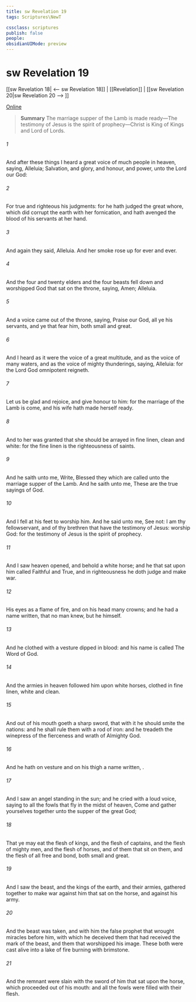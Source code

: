 ```yaml
---
title: sw Revelation 19
tags: Scriptures\NewT

cssclass: scriptures
publish: false
people:
obsidianUIMode: preview
---
```


# sw Revelation 19
[[sw Revelation 18| <-- sw Revelation 18]] | [[Revelation]] | [[sw Revelation 20|sw Revelation 20 --> ]]

[Online](https://churchofjesuschrist.org/study/scriptures/nt/rev/19?lang=eng)

> __Summary__
The marriage supper of the Lamb is made ready—The testimony of Jesus is the spirit of prophecy—Christ is King of Kings and Lord of Lords.

###### 1 
And after these things I heard a great voice of much people in heaven, saying, Alleluia; Salvation, and glory, and honour, and power, unto the Lord our God:

###### 2 
For true and righteous  his judgments: for he hath judged the great whore, which did corrupt the earth with her fornication, and hath avenged the blood of his servants at her hand.

###### 3 
And again they said, Alleluia. And her smoke rose up for ever and ever.

###### 4 
And the four and twenty elders and the four beasts fell down and worshipped God that sat on the throne, saying, Amen; Alleluia.

###### 5 
And a voice came out of the throne, saying, Praise our God, all ye his servants, and ye that fear him, both small and great.

###### 6 
And I heard as it were the voice of a great multitude, and as the voice of many waters, and as the voice of mighty thunderings, saying, Alleluia: for the Lord God omnipotent reigneth.

###### 7 
Let us be glad and rejoice, and give honour to him: for the marriage of the Lamb is come, and his wife hath made herself ready.

###### 8 
And to her was granted that she should be arrayed in fine linen, clean and white: for the fine linen is the righteousness of saints.

###### 9 
And he saith unto me, Write, Blessed  they which are called unto the marriage supper of the Lamb. And he saith unto me, These are the true sayings of God.

###### 10 
And I fell at his feet to worship him. And he said unto me, See  not: I am thy fellowservant, and of thy brethren that have the testimony of Jesus: worship God: for the testimony of Jesus is the spirit of prophecy.

###### 11 
And I saw heaven opened, and behold a white horse; and he that sat upon him  called Faithful and True, and in righteousness he doth judge and make war.

###### 12 
His eyes  as a flame of fire, and on his head  many crowns; and he had a name written, that no man knew, but he himself.

###### 13 
And he  clothed with a vesture dipped in blood: and his name is called The Word of God.

###### 14 
And the armies  in heaven followed him upon white horses, clothed in fine linen, white and clean.

###### 15 
And out of his mouth goeth a sharp sword, that with it he should smite the nations: and he shall rule them with a rod of iron: and he treadeth the winepress of the fierceness and wrath of Almighty God.

###### 16 
And he hath on  vesture and on his thigh a name written, .

###### 17 
And I saw an angel standing in the sun; and he cried with a loud voice, saying to all the fowls that fly in the midst of heaven, Come and gather yourselves together unto the supper of the great God;

###### 18 
That ye may eat the flesh of kings, and the flesh of captains, and the flesh of mighty men, and the flesh of horses, and of them that sit on them, and the flesh of all  free and bond, both small and great.

###### 19 
And I saw the beast, and the kings of the earth, and their armies, gathered together to make war against him that sat on the horse, and against his army.

###### 20 
And the beast was taken, and with him the false prophet that wrought miracles before him, with which he deceived them that had received the mark of the beast, and them that worshipped his image. These both were cast alive into a lake of fire burning with brimstone.

###### 21 
And the remnant were slain with the sword of him that sat upon the horse, which  proceeded out of his mouth: and all the fowls were filled with their flesh.

